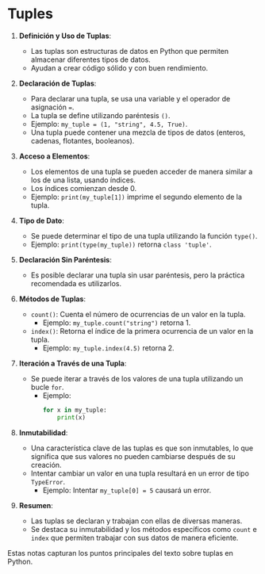 # Tuples

1. **Definición y Uso de Tuplas**:
   - Las tuplas son estructuras de datos en Python que permiten almacenar diferentes tipos de datos.
   - Ayudan a crear código sólido y con buen rendimiento.

2. **Declaración de Tuplas**:
   - Para declarar una tupla, se usa una variable y el operador de asignación `=`.
   - La tupla se define utilizando paréntesis `()`.
   - Ejemplo: `my_tuple = (1, "string", 4.5, True)`.
   - Una tupla puede contener una mezcla de tipos de datos (enteros, cadenas, flotantes, booleanos).

3. **Acceso a Elementos**:
   - Los elementos de una tupla se pueden acceder de manera similar a los de una lista, usando índices.
   - Los índices comienzan desde 0.
   - Ejemplo: `print(my_tuple[1])` imprime el segundo elemento de la tupla.

4. **Tipo de Dato**:
   - Se puede determinar el tipo de una tupla utilizando la función `type()`.
   - Ejemplo: `print(type(my_tuple))` retorna `class 'tuple'`.

5. **Declaración Sin Paréntesis**:
   - Es posible declarar una tupla sin usar paréntesis, pero la práctica recomendada es utilizarlos.

6. **Métodos de Tuplas**:
   - `count()`: Cuenta el número de ocurrencias de un valor en la tupla.
     - Ejemplo: `my_tuple.count("string")` retorna 1.
   - `index()`: Retorna el índice de la primera ocurrencia de un valor en la tupla.
     - Ejemplo: `my_tuple.index(4.5)` retorna 2.

7. **Iteración a Través de una Tupla**:
   - Se puede iterar a través de los valores de una tupla utilizando un bucle `for`.
     - Ejemplo:
       ```python
       for x in my_tuple:
           print(x)
       ```

8. **Inmutabilidad**:
   - Una característica clave de las tuplas es que son inmutables, lo que significa que sus valores no pueden cambiarse después de su creación.
   - Intentar cambiar un valor en una tupla resultará en un error de tipo `TypeError`.
     - Ejemplo: Intentar `my_tuple[0] = 5` causará un error.

9. **Resumen**:
   - Las tuplas se declaran y trabajan con ellas de diversas maneras.
   - Se destaca su inmutabilidad y los métodos específicos como `count` e `index` que permiten trabajar con sus datos de manera eficiente.

Estas notas capturan los puntos principales del texto sobre tuplas en Python.